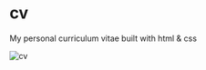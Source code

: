  # cv
My personal curriculum vitae built with html & css

![cv](https://raw.githubusercontent.com/kdan80/cv/master/public/demo.webp)

